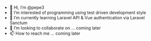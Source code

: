 - 👋 Hi, I’m @pepe3
- 👀 I’m interested of programming using test driven development style 
- 🌱 I’m currently learning Laravel API & Vue authentication via Laravel Sanctum
- 💞️ I’m looking to collaborate on ... coming later
- 📫 How to reach me ... coming later

<!---
pepe3/pepe3 is a ✨ special ✨ repository because its `README.md` (this file) appears on your GitHub profile.
You can click the Preview link to take a look at your changes.
--->

